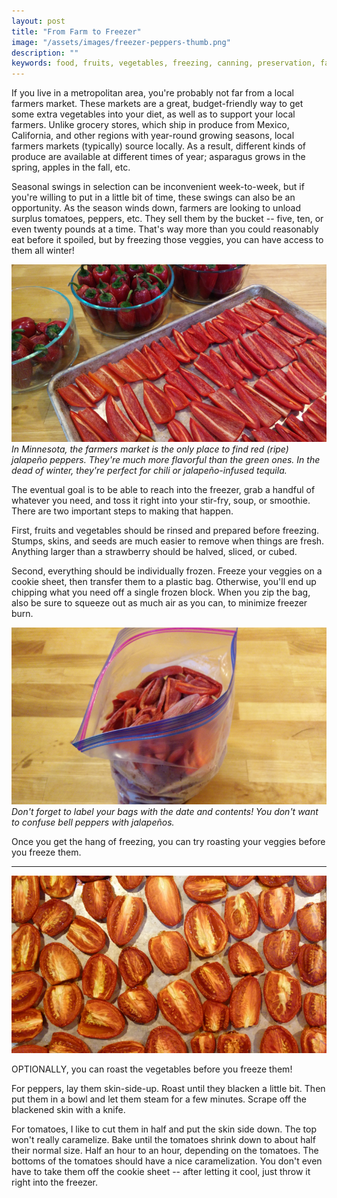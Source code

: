 ```yaml
---
layout: post
title: "From Farm to Freezer"
image: "/assets/images/freezer-peppers-thumb.png"
description: ""
keywords: food, fruits, vegetables, freezing, canning, preservation, farmers market, vegetarian, healthy
---
```


If you live in a metropolitan area, you're probably not far from a local farmers market. These markets are a great, budget-friendly way to get some extra vegetables into your diet, as well as to support your local farmers. Unlike grocery stores, which ship in produce from Mexico, California, and other regions with year-round growing seasons, local farmers markets (typically) source locally. As a result, different kinds of produce are available at different times of year; asparagus grows in the spring, apples in the fall, etc.

Seasonal swings in selection can be inconvenient week-to-week, but if you're willing to put in a little bit of time, these swings can also be an opportunity. As the season winds down, farmers are looking to unload surplus tomatoes, peppers, etc. They sell them by the bucket -- five, ten, or even twenty pounds at a time. That's way more than you could reasonably eat before it spoiled, but by freezing those veggies, you can have access to them all winter!

![Preparing red jalapeño peppers](/assets/images/freezer-peppers-prep-16x9.png)
*In Minnesota, the farmers market is the only place to find red (ripe) jalapeño peppers. They're much more flavorful than the green ones. In the dead of winter, they're perfect for chili or jalapeño-infused tequila.*

The eventual goal is to be able to reach into the freezer, grab a handful of whatever you need, and toss it right into your stir-fry, soup, or smoothie. There are two important steps to making that happen.

First, fruits and vegetables should be rinsed and prepared before freezing. Stumps, skins, and seeds are much easier to remove when things are fresh. Anything larger than a strawberry should be halved, sliced, or cubed.

Second, everything should be individually frozen. Freeze your veggies on a cookie sheet, then transfer them to a plastic bag. Otherwise, you'll end up chipping what you need off a single frozen block. When you zip the bag, also be sure to squeeze out as much air as you can, to minimize freezer burn.

![Frozen jalapeño peppers being transferred to a bag](/assets/images/freezer-peppers-bag-16x9.png)
*Don't forget to label your bags with the date and contents! You don't want to confuse bell peppers with jalapeños.*





Once you get the hang of freezing, you can try roasting your veggies before you freeze them.

















---

![](/assets/images/freezer-tomatoes-16x9.png)

OPTIONALLY, you can roast the vegetables before you freeze them!

For peppers, lay them skin-side-up. Roast until they blacken a little bit. Then put them in a bowl and let them steam for a few minutes. Scrape off the blackened skin with a knife.

For tomatoes, I like to cut them in half and put the skin side down. The top won't really caramelize. Bake until the tomatoes shrink down to about half their normal size. Half an hour to an hour, depending on the tomatoes. The bottoms of the tomatoes should have a nice caramelization. You don't even have to take them off the cookie sheet -- after letting it cool, just throw it right into the freezer.
